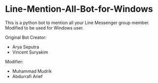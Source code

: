 # Line-Mention-All-Bot-for-Windows

This is a python bot to mention all your Line Messenger group member. Modified to be used for Windows user. 

Original Bot Creator: 
- Arya Seputra
- Vincent Suryakim

Modifier: 
- Muhammad Mudrik
- Abdurrafi Arief
